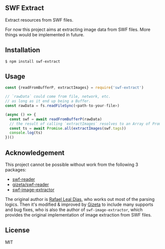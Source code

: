 ## SWF Extract

Extract resources from SWF files.

For now this project aims at extracting image data from SWF files. More things would be implemented in future.

## Installation

```shell
$ npm install swf-extract
```

## Usage

```javascript
const {readFromBufferP, extractImages} = require('swf-extract')

// `rawData` could come from file, network, etc.
// as long as it end up being a Buffer.
const rawData = fs.readFileSync(<path-to-your-file>)

(async () => {
  const swf = await readFromBufferP(rawData)
  // the result of calling `extractImages` resolves to an Array of Promises
  const ts = await Promise.all(extractImages(swf.tags))
  console.log(ts)
})()
```

## Acknowledgement

This project cannot be possible without work from the following 3 packages:

- [swf-reader](https://github.com/rafaeldias/swf-reader)
- [gizeta/swf-reader](https://github.com/Gizeta/swf-reader)
- [swf-image-extractor](https://github.com/Gizeta/swf-image-extractor)

The original author is [Rafael Leal Dias][rdleal-git], who works out most of the parsing logics.
Then it's modified & improved by [Gizeta](https://github.com/Gizeta) to include many supports and bug fixes,
who is also the author of `swf-image-extractor`,
which provides the original implementation of image extraction from SWF files.

## License

MIT

[nodejs]: http://www.nodejs.org
[swf-format]: http://wwwimages.adobe.com/content/dam/Adobe/en/devnet/swf/pdf/swf-file-format-spec.pdf
[rdleal-git]: https://github.com/rafaeldias
